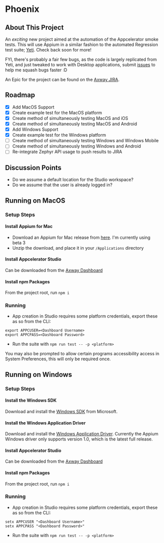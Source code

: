 # Phoenix

## About This Project
An _exciting_ new project aimed at the automation of the Appcelerator smoke tests. This will use Appium in a similar fashion to the automated Regression test suite; [Yeti](https://github.com/appcelerator/yeti). Check back soon for more!

FYI, there's probably a fair few bugs, as the code is largely replicated from Yeti, and just tweaked to work with Desktop applications, submit [issues](https://github.com/appcelerator/phoenix/issues) to help me squash bugs faster :D

An Epic for the project can be found on the [Axway JIRA](https://techweb.axway.com/jira/browse/QE-4017).

## Roadmap
- [x] Add MacOS Support
- [x] Create example test for the MacOS platform
- [x] Create method of simultaneously testing MacOS and iOS
- [x] Create method of simultaneously testing MacOS and Android
- [x] Add Windows Support
- [x] Create example test for the Windows platform
- [ ] Create method of simultaneously testing Windows and Windows Mobile
- [ ] Create method of simultaneously testing Windows and Android
- [ ] Re-integrate Zephyr API usage to push results to JIRA

## Discussion Points
* Do we assume a default location for the Studio workspace?
* Do we assume that the user is already logged in?

## Running on MacOS

### Setup Steps

#### Install Appium for Mac
* Download an Appium for Mac release from [here](https://github.com/appium/appium-for-mac/releases). I'm currently using beta 3
* Unzip the download, and place it in your `/Applications` directory

#### Install Appcelerator Studio
Can be downloaded from the [Axway Dashboard](https://platform.axway.com)

#### Install npm Packages
From the project root, run `npm i`

### Running
* App creation in Studio requires some platform credentials, export these as so from the CLI:
```
export APPCUSER=<Dashboard Username>
export APPCPASS=<Dashboard Password>
```

* Run the suite with `npm run test -- -p <platform>`

You may also be prompted to allow certain programs accessibility access in System Preferences, this will only be required once.

## Running on Windows

### Setup Steps

#### Install the Windows SDK
Download and install the [Windows SDK](https://developer.microsoft.com/en-us/windows/downloads/windows-10-sdk) from Microsoft.

#### Install the Windows Application Driver
Download and install the [Windows Application Driver](https://github.com/Microsoft/WinAppDriver/releases/tag/v1.0). Currently the Appium Windows driver only supports version 1.0, which is the latest full release.

#### Install Appcelerator Studio
Can be downloaded from the [Axway Dashboard](https://platform.axway.com/#/product/studio)

#### Install npm Packages
From the project root, run `npm i`

### Running
* App creation in Studio requires some platform credentials, export these as so from the CLI:
```
setx APPCUSER "<Dashboard Username>"
setx APPCPASS "<Dashboard Password>"
```

* Run the suite with `npm run test -- -p <platform>`

